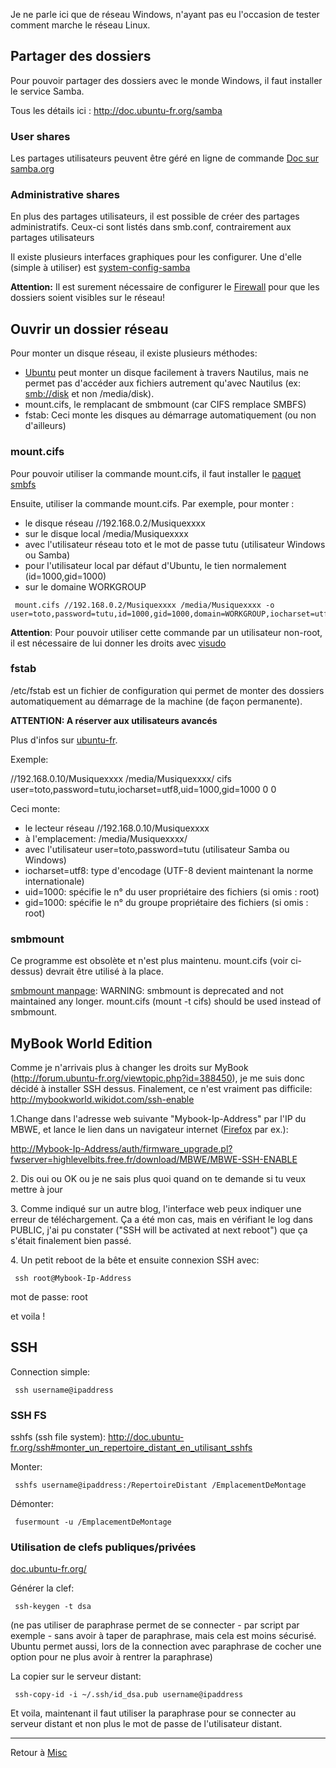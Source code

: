 Je ne parle ici que de réseau Windows, n'ayant pas eu l'occasion de
tester comment marche le réseau Linux.

## Partager des dossiers

Pour pouvoir partager des dossiers avec le monde Windows, il faut
installer le service Samba.

Tous les détails ici : <http://doc.ubuntu-fr.org/samba>

### User shares

Les partages utilisateurs peuvent être géré en ligne de commande [Doc
sur
samba.org](http://samba.org/samba/docs/man/manpages-3/smb.conf.5.html)

### Administrative shares

En plus des partages utilisateurs, il est possible de créer des partages
administratifs. Ceux-ci sont listés dans smb.conf, contrairement aux
partages utilisateurs

Il existe plusieurs interfaces graphiques pour les configurer. Une
d'elle (simple à utiliser) est
[system-config-samba](http://doc.ubuntu-fr.org/system-config-samba)

**Attention:** Il est surement nécessaire de configurer le
[Firewall](Programmes.md#administration)
pour que les dossiers soient visibles sur le réseau!

## Ouvrir un dossier réseau

Pour monter un disque réseau, il existe plusieurs méthodes:

- [Ubuntu](Ubuntu "wikilink") peut monter un disque facilement à travers
  Nautilus, mais ne permet pas d'accéder aux fichiers autrement qu'avec
  Nautilus (ex: <smb://disk> et non /media/disk).
- mount.cifs, le remplacant de smbmount (car CIFS remplace SMBFS)
- fstab: Ceci monte les disques au démarrage automatiquement (ou non
  d'ailleurs)

### mount.cifs

Pour pouvoir utiliser la commande mount.cifs, il faut installer le
[paquet](paquet "wikilink") [smbfs](apt:smbfs)

Ensuite, utiliser la commande mount.cifs. Par exemple, pour monter :

- le disque réseau //192.168.0.2/Musiquexxxx
- sur le disque local /media/Musiquexxxx
- avec l'utilisateur réseau toto et le mot de passe tutu (utilisateur
  Windows ou Samba)
- pour l'utilisateur local par défaut d'Ubuntu, le tien normalement
  (id=1000,gid=1000)
- sur le domaine WORKGROUP

<!-- -->

     mount.cifs //192.168.0.2/Musiquexxxx /media/Musiquexxxx -o user=toto,password=tutu,id=1000,gid=1000,domain=WORKGROUP,iocharset=utf8

**Attention**: Pour pouvoir utiliser cette commande par un utilisateur
non-root, il est nécessaire de lui donner les droits avec
[visudo](Système.md#sudo)

### fstab

/etc/fstab est un fichier de configuration qui permet de monter des
dossiers automatiquement au démarrage de la machine (de façon
permanente).

**ATTENTION: A réserver aux utilisateurs avancés**

Plus d'infos sur [ubuntu-fr](http://doc.ubuntu-fr.org/mount_fstab).

Exemple:

//192.168.0.10/Musiquexxxx /media/Musiquexxxx/ cifs
user=toto,password=tutu,iocharset=utf8,uid=1000,gid=1000 0 0

Ceci monte:

- le lecteur réseau //192.168.0.10/Musiquexxxx
- à l'emplacement: /media/Musiquexxxx/
- avec l'utilisateur user=toto,password=tutu (utilisateur Samba ou
  Windows)
- iocharset=utf8: type d'encodage (UTF-8 devient maintenant la norme
  internationale)
- uid=1000: spécifie le n° du user propriétaire des fichiers (si omis :
  root)
- gid=1000: spécifie le n° du groupe propriétaire des fichiers (si omis
  : root)

### smbmount

Ce programme est obsolète et n'est plus maintenu. mount.cifs (voir
ci-dessus) devrait être utilisé à la place.

[smbmount
manpage](http://manpages.ubuntu.com/manpages/gutsy/man8/smbmount.8.html):
WARNING: smbmount is deprecated and not maintained any longer.
mount.cifs (mount -t cifs) should be used instead of smbmount.

## MyBook World Edition

Comme je n'arrivais plus à changer les droits sur MyBook
(http://forum.ubuntu-fr.org/viewtopic.php?id=388450), je me suis donc
décidé à installer SSH dessus. Finalement, ce n'est vraiment pas
difficile: <http://mybookworld.wikidot.com/ssh-enable>

1.Change dans l'adresse web suivante "Mybook-Ip-Address" par l'IP du
MBWE, et lance le lien dans un navigateur internet
([Firefox](Firefox "wikilink") par ex.):

<http://Mybook-Ip-Address/auth/firmware_upgrade.pl?fwserver=highlevelbits.free.fr/download/MBWE/MBWE-SSH-ENABLE>

2\. Dis oui ou OK ou je ne sais plus quoi quand on te demande si tu veux
mettre à jour

3\. Comme indiqué sur un autre blog, l'interface web peux indiquer une
erreur de téléchargement. Ça a été mon cas, mais en vérifiant le log
dans PUBLIC, j'ai pu constater ("SSH will be activated at next reboot")
que ça s'était finalement bien passé.

4\. Un petit reboot de la bête et ensuite connexion SSH avec:

     ssh root@Mybook-Ip-Address

mot de passe: root

et voila !

## SSH

Connection simple:

     ssh username@ipaddress

### SSH FS

sshfs (ssh file system):
<http://doc.ubuntu-fr.org/ssh#monter_un_repertoire_distant_en_utilisant_sshfs>

Monter:

     sshfs username@ipaddress:/RepertoireDistant /EmplacementDeMontage

Démonter:

     fusermount -u /EmplacementDeMontage

### Utilisation de clefs publiques/privées

[doc.ubuntu-fr.org/](https://doc.ubuntu-fr.org/ssh#authentification_par_un_systeme_de_cles_publiqueprivee)

Générer la clef:

     ssh-keygen -t dsa

(ne pas utiliser de paraphrase permet de se connecter - par script par
exemple - sans avoir à taper de paraphrase, mais cela est moins
sécurisé. Ubuntu permet aussi, lors de la connection avec paraphrase de
cocher une option pour ne plus avoir à rentrer la paraphrase)

La copier sur le serveur distant:

     ssh-copy-id -i ~/.ssh/id_dsa.pub username@ipaddress

Et voila, maintenant il faut utiliser la paraphrase pour se connecter au
serveur distant et non plus le mot de passe de l'utilisateur distant.

------------------------------------------------------------------------

Retour à [Misc](Misc "wikilink")